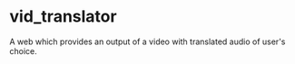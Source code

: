 # vid_translator
A web which provides an output of a video with translated audio of user's choice.


